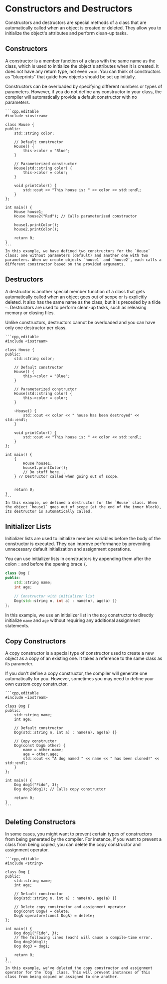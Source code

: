# Constructors and Destructors

Constructors and destructors are special methods of a class that are automatically called when an object is created or deleted. They allow you to initialize the object's attributes and perform clean-up tasks.

## Constructors

A constructor is a member function of a class with the same name as the class, which is used to initialize the object's attributes when it is created. It does not have any return type, not even `void`. You can think of constructors as "blueprints" that guide how objects should be set up initially.

Constructors can be overloaded by specifying different numbers or types of parameters. However, if you do not define any constructor in your class, the compiler will automatically provide a default constructor with no parameters.

~~~admonish example
```cpp,editable
#include <iostream>

class House {
public:
    std::string color;

    // Default constructor
    House() {
        this->color = "Blue";
    }

    // Parameterized constructor
    House(std::string color) {
        this->color = color;
    }

    void printColor() {
        std::cout << "This house is: " << color << std::endl;
    }
};

int main() {
    House house1;
    House house2("Red"); // Calls parameterized constructor

    house1.printColor();
    house2.printColor();

    return 0;
}
```
In this example, we have defined two constructors for the `House` class: one without parameters (default) and another one with two parameters. When we create objects `house1` and `house2`, each calls a different constructor based on the provided arguments.
~~~

## Destructors

A destructor is another special member function of a class that gets automatically called when an object goes out of scope or is explicitly deleted. It also has the same name as the class, but it is preceded by a tilde `~`. Destructors are used to perform clean-up tasks, such as releasing memory or closing files.

Unlike constructors, destructors cannot be overloaded and you can have only one destructor per class.

~~~admonish example
```cpp,editable
#include <iostream>

class House {
public:
    std::string color;

    // Default constructor
    House() {
        this->color = "Blue";
    }

    // Parameterized constructor
    House(std::string color) {
        this->color = color;
    }

    ~House() {
        std::cout << color << " house has been destroyed" << std::endl;
    }

    void printColor() {
        std::cout << "This house is: " << color << std::endl;
    }
};

int main() {
    {
        House house1;
        house1.printColor();
        // Do stuff here...
    } // Destructor called when going out of scope.


    return 0;
}
```
In this example, we defined a destructor for the `House` class. When the object `house1` goes out of scope (at the end of the inner block), its destructor is automatically called.
~~~


## Initializer Lists

Initializer lists are used to initialize member variables before the body of the constructor is executed. They can improve performance by preventing unnecessary default initialization and assignment operations.

You can use initializer lists in constructors by appending them after the colon `:` and before the opening brace `{`.

```cpp
class Dog {
public:
    std::string name;
    int age;

    // Constructor with initializer list
    Dog(std::string n, int a) : name(n), age(a) {}
};
```

In this example, we use an initializer list in the `Dog` constructor to directly initialize `name` and `age` without requiring any additional assignment statements.

## Copy Constructors

A copy constructor is a special type of constructor used to create a new object as a copy of an existing one. It takes a reference to the same class as its parameter.

If you don't define a copy constructor, the compiler will generate one automatically for you. However, sometimes you may need to define your own custom copy constructor.

~~~admonish example
```cpp,editable
#include <iostream>

class Dog {
public:
    std::string name;
    int age;

    // Default constructor
    Dog(std::string n, int a) : name(n), age(a) {}

    // Copy constructor
    Dog(const Dog& other) {
        name = other.name;
        age = other.age;
        std::cout << "A dog named " << name << " has been cloned!" << std::endl;
    }
};

int main() {
    Dog dog1("Fido", 3);
    Dog dog2(dog1); // Calls copy constructor

    return 0;
}
```
~~~

## Deleting Constructors

In some cases, you might want to prevent certain types of constructors from being generated by the compiler. For instance, if you want to prevent a class from being copied, you can delete the copy constructor and assignment operator.

~~~admonish example
```cpp,editable
#include <string>

class Dog {
public:
    std::string name;
    int age;

    // Default constructor
    Dog(std::string n, int a) : name(n), age(a) {}

    // Delete copy constructor and assignment operator
    Dog(const Dog&) = delete;
    Dog& operator=(const Dog&) = delete;
};

int main() {
    Dog dog1("Fido", 3);
    // The following lines (each) will cause a compile-time error.
    Dog dog2(dog1); 
    Dog dog3 = dog1;

    return 0;
}
```
In this example, we've deleted the copy constructor and assignment operator for the `Dog` class. This will prevent instances of this class from being copied or assigned to one another.
~~~